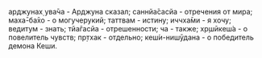 арджунах̣ ува̄ча - Арджуна сказал; саннйа̄сасйа - отречения от мира; маха̄-ба̄хо - о могучерукий; таттвам - истину; иччха̄ми - я хочу; ведитум - знать; тйа̄гасйа - отрешенности; ча - также; хр̣шӣкеш́а - о повелитель чувств; пр̣тхак - отдельно; кеш́и-нишӯдана - о победитель демона Кеши.